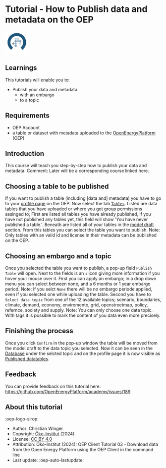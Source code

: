 # Tutorial - How to Publish data and metadata on the OEP

<!-- keep img below title and without align="left"  -->
<img src="https://raw.githubusercontent.com/OpenEnergyPlatform/academy/develop/docs/data/img/OEP_logo_2_no_text.svg" alt="OpenEnergy Platform" height="75" width="75" />

## Learnings

This tutorials will enable you to:

- Publish your data and metadata 
	- with an embargo
	- to a topic

## Requirements

- OEP Account
- a table or dataset with metadata uploaded to the [OpenEnergyPlatform](https://openenergyplatform.org/) (OEP)


## Introduction

This course will teach you step-by-step how to publish your data and metadata. Comment: Later will be a corresponding course linked here.


## Choosing a table to be published
If you want to publish a table (including [data and] metadata) you have to go to your [profile page](https://openenergyplatform.org/user/profile/959/settings) on the OEP.
Now select the tab [`Tables`](https://openenergyplatform.org/user/profile/959/tables). Listed are data tables that you have uploaded or where you got group permissions assinged to; First are listed all tables you have already published, if you have not published any tables yet, this field will show 'You have never published a table.'.
Beneath are listed all of your tables in the [model draft](https://openenergyplatform.org/dataedit/view/model_draft) section. 
From this tables you can select the table you want to publish. Note: Only tables with an valid id and license in their metadata can be published on the OEP.

## Choosing an embargo and a topic
Once you selected the table you want to publish, a pop-up field `Publish Table` will open. Next to the fields is an `i` icon giving more information if you hover your mouse over it.
First you can apply an embargo; in a drop down menu you can select between none, and a 6 months or 1 year embargo period. 
Note: If you selct `None` there will be no embargo periode applied, even if you selected one while uploading the table.
Second you have to `Select data topic` from one of the 12 available topics; scenario, boundaries, climate, demand, economy, enviromente, grid, openstreetmap, policy, refernce, society and supply.
Note: You can only choose one data topic. With tags it is possible to mark the content of you data even more precisely.

## Finishing the process
Once you click `Confirm` in the pop-up window the table will be moved from the model draft to the data topic you selected. 
Now it can be seen in the [Database](https://openenergyplatform.org/dataedit/schemas) under the selcted topic and on the profile page it is now visible as [Published datatables](https://openenergyplatform.org/user/profile/959/tables).



## Feedback

You can provide feedback on this tutorial here: https://github.com/OpenEnergyPlatform/academy/issues/189

## About this tutorial

:oep-logo-sirop:

- Author: Christian Winger
- Copyright: [Öko-Institut](https://www.oeko.de) (2024)
- License: [CC BY 4.0](https://creativecommons.org/licenses/by/4.0/deed.en)
- Attribution: Öko-Institut (2024): OEP Client Tutorial 03 - Download data from the Open Energy Platform using the OEP Client in the command line
- Last update: :oep-auto-lastupdate:
